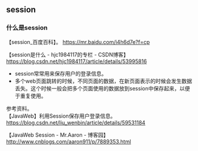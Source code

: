 ## session  

### 什么是session  
【session_百度百科】。 
https://mr.baidu.com/i4h6d7e?f=cp

【session是什么 - hjc1984117的专栏 - CSDN博客】  
https://blog.csdn.net/hjc1984117/article/details/53995816
  - session常常用来保存用户的登录信息。
  - 多个web页面跳转的时候，不同页面的数据，在新页面表示的时候会发生数据丢失。这个时候一般会把多个页面使用的数据放到session中保存起来，以便于重复使用。

参考资料。  
【JavaWeb】利用Session保存用户登录信息。   
https://blog.csdn.net/liu_wenbin/article/details/59531184

【JavaWeb Session - Mr.Aaron - 博客园】  
http://www.cnblogs.com/aaron911/p/7889353.html

